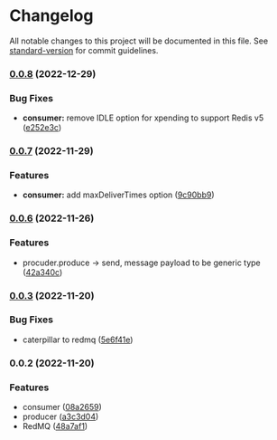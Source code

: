 # Changelog

All notable changes to this project will be documented in this file. See [standard-version](https://github.com/conventional-changelog/standard-version) for commit guidelines.

### [0.0.8](https://github.com/vcwen/redmq/compare/v0.0.7...v0.0.8) (2022-12-29)


### Bug Fixes

* **consumer:** remove IDLE option for xpending to support Redis v5 ([e252e3c](https://github.com/vcwen/redmq/commit/e252e3cf81d290633864cb511d25df11e5bb070c))

### [0.0.7](https://github.com/vcwen/redmq/compare/v0.0.6...v0.0.7) (2022-11-29)


### Features

* **consumer:** add maxDeliverTimes option ([9c90bb9](https://github.com/vcwen/redmq/commit/9c90bb92841955e431e8dbced9fc0ea99e42a176))

### [0.0.6](https://github.com/vcwen/redmq/compare/v0.0.3...v0.0.6) (2022-11-26)


### Features

* procuder.produce -> send, message payload to be generic type ([42a340c](https://github.com/vcwen/redmq/commit/42a340ca91bb77b34dde91cbb944cb9a9a983fbb))

### [0.0.3](https://github.com/vcwen/redmq/compare/v0.0.2...v0.0.3) (2022-11-20)


### Bug Fixes

* caterpillar to redmq ([5e6f41e](https://github.com/vcwen/redmq/commit/5e6f41ea49870b664d464de2e3487d4cccba5c7b))

### 0.0.2 (2022-11-20)


### Features

* consumer ([08a2659](https://github.com/vcwen/caterpillar/commit/08a2659e04c913ab0df18f7a4550352edcbec75c))
* producer ([a3c3d04](https://github.com/vcwen/caterpillar/commit/a3c3d0486119aba8d924a23c5f1df43335dfaa7a))
* RedMQ ([48a7af1](https://github.com/vcwen/caterpillar/commit/48a7af10ede032efaca0dbc2f576fca8a667313e))
